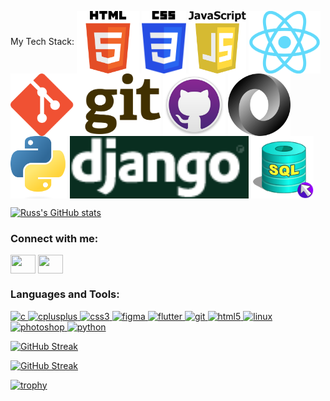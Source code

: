 

My Tech Stack:
<a href="URL_REDIRECT" target="blank"><img align="center" src="https://github.com/Russ716/russ716/blob/main/HTML5_logo_and_wordmark.svg.png?raw=true" height="100" /></a>
<a href="URL_REDIRECT" target="blank"><img align="center" src="https://github.com/Russ716/russ716/blob/main/CSS3_logo_and_wordmark.svg.png?raw=true" height="100" /></a>
<a href="URL_REDIRECT" target="blank"><img align="center" src="https://github.com/Russ716/russ716/blob/main/640px-Javascript_badge.svg.png?raw=true" height="100" /></a>
<a href="URL_REDIRECT" target="blank"><img align="center" src="https://github.com/Russ716/russ716/blob/main/React-icon.svg.png?raw=true" height="100" /></a>
<a href="URL_REDIRECT" target="blank"><img align="center" src="https://github.com/Russ716/russ716/blob/main/640px-Git-logo.svg.png?raw=true" height="100" /></a>
<a href="URL_REDIRECT" target="blank"><img align="center" src="https://github.com/Russ716/russ716/blob/main/640px-Github-desktop-logo-symbol.svg.png?raw=true" height="100" /></a>
<a href="URL_REDIRECT" target="blank"><img align="center" src="https://github.com/Russ716/russ716/blob/main/JSON_vector_logo.svg.png?raw=true" height="100" /></a>
<a href="URL_REDIRECT" target="blank"><img align="center" src="https://github.com/Russ716/russ716/blob/main/Python-logo-notext.svg.png?raw=true" height="100" /></a>
<a href="URL_REDIRECT" target="blank"><img align="center" src="https://github.com/Russ716/russ716/blob/main/Django_logo.png?raw=true" height="100" /></a>
<a href="URL_REDIRECT" target="blank"><img align="center" src="https://github.com/Russ716/russ716/blob/main/Sql_database_shortcut_icon.png?raw=true" height="100" /></a>

[![Russ's GitHub stats](https://github-readme-stats.vercel.app/api?username=Russ716&show_icons=true&theme=transparent)](https://github.com/anuraghazra/github-readme-stats)

<h3 align="left">Connect with me:</h3>
<p align="left">
<a href="[your link](https://www.linkedin.com/feed/)" target="blank"><img align="center" src="https://cdn.jsdelivr.net/npm/simple-icons@3.0.1/icons/linkedin.svg" alt="" height="30" width="40" /></a>
<a href="[your link](https://www.instagram.com/krashenbern/)" target="blank"><img align="center" src="https://cdn.jsdelivr.net/npm/simple-icons@3.0.1/icons/instagram.svg" alt="" height="30" width="40" /></a>
</p>

<h3 align="left">Languages and Tools:</h3>
<p align="left"> <a href="https://www.cprogramming.com/" target="_blank"> <img src="https://devicons.github.io/devicon/devicon.git/icons/c/c-original.svg" alt="c" width="40" height="40"/> </a> <a href="https://www.w3schools.com/cpp/" target="_blank"> <img src="https://devicons.github.io/devicon/devicon.git/icons/cplusplus/cplusplus-original.svg" alt="cplusplus" width="40" height="40"/> </a> <a href="https://www.w3schools.com/css/" target="_blank"> <img src="https://devicons.github.io/devicon/devicon.git/icons/css3/css3-original-wordmark.svg" alt="css3" width="40" height="40"/> </a> <a href="https://www.figma.com/" target="_blank"> <img src="https://www.vectorlogo.zone/logos/figma/figma-icon.svg" alt="figma" width="40" height="40"/> </a> <a href="https://flutter.dev" target="_blank"> <img src="https://www.vectorlogo.zone/logos/flutterio/flutterio-icon.svg" alt="flutter" width="40" height="40"/> </a> <a href="https://git-scm.com/" target="_blank"> <img src="https://www.vectorlogo.zone/logos/git-scm/git-scm-icon.svg" alt="git" width="40" height="40"/> </a> <a href="https://www.w3.org/html/" target="_blank"> <img src="https://devicons.github.io/devicon/devicon.git/icons/html5/html5-original-wordmark.svg" alt="html5" width="40" height="40"/> </a> <a href="https://www.linux.org/" target="_blank"> <img src="https://devicons.github.io/devicon/devicon.git/icons/linux/linux-original.svg" alt="linux" width="40" height="40"/> </a> <a href="https://www.photoshop.com/en" target="_blank"> <img src="https://devicons.github.io/devicon/devicon.git/icons/photoshop/photoshop-plain.svg" alt="photoshop" width="40" height="40"/> </a> <a href="https://www.python.org" target="_blank"> <img src="https://devicons.github.io/devicon/devicon.git/icons/python/python-original.svg" alt="python" width="40" height="40"/> </a> </p>

[![GitHub Streak](https://github-readme-streak-stats.herokuapp.com/?user=Russ716)](https://git.io/streak-stats)

[![GitHub Streak](http://github-readme-streak-stats.herokuapp.com?user=Russ716&theme=transparent&border_radius=5&date_format=j%20M%5B%20Y%5D&mode=weekly&fire=EB5454&border=EB5454)](https://git.io/streak-stats)

[![trophy](https://github-profile-trophy.vercel.app/?username=russ716&no-bg=true)](https://github.com/ryo-ma/github-profile-trophy)
